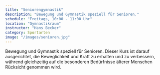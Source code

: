 ```yaml
---
title: "Seniorengymnastik"
description: "Bewegung und Gymnastik speziell für Senioren."
schedule: "Freitags, 10:00 - 11:00 Uhr"
location: "Gymnastikraum"
instructor: "Hans Becker"
category: Sportarten
image: "/images/senioren.jpg"
---
```


Bewegung und Gymnastik speziell für Senioren. Dieser Kurs ist darauf ausgerichtet, die Beweglichkeit und Kraft zu erhalten und zu verbessern, während gleichzeitig auf die besonderen Bedürfnisse älterer Menschen Rücksicht genommen wird. 